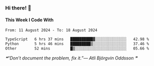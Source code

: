 ### Hi there! 👋

#### This Week I Code With
<!--START_SECTION:waka-->

```txt
From: 11 August 2024 - To: 18 August 2024

TypeScript   6 hrs 37 mins   ██████████▓░░░░░░░░░░░░░░   42.98 %
Python       5 hrs 46 mins   █████████▒░░░░░░░░░░░░░░░   37.46 %
Other        52 mins         █▒░░░░░░░░░░░░░░░░░░░░░░░   05.66 %
```

<!--END_SECTION:waka-->

<!--STARTS_HERE_QUOTE_README-->
<i>❝“Don’t document the problem, fix it.”— Atli Björgvin Oddsson   ❞</i>
<!--ENDS_HERE_QUOTE_README-->
